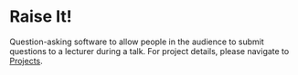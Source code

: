# Raise It!

Question-asking software to allow people in the audience to submit questions to a lecturer during a talk. For project details, please navigate to [Projects](https://github.com/LeNPaul/raise-it/projects).

